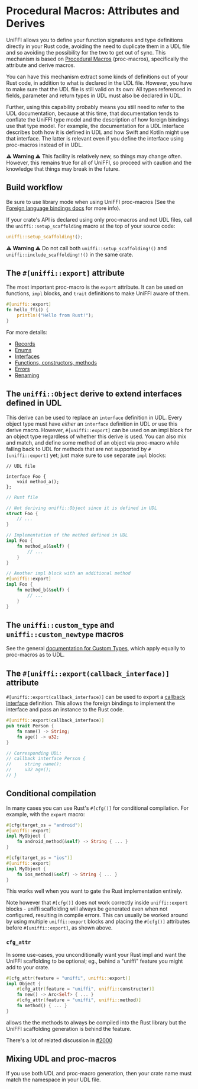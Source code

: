 # Procedural Macros: Attributes and Derives

UniFFI allows you to define your function signatures and type definitions directly in your Rust
code, avoiding the need to duplicate them in a UDL file and so avoiding the possibility for the two to get out of sync.
This  mechanism is based on [Procedural Macros][] (proc-macros), specifically the attribute and derive macros.

You can have this mechanism extract some kinds of definitions out of your Rust code,
in addition to what is declared in the UDL file. However, you have to make sure
that the UDL file is still valid on its own: All types referenced in fields, parameter and return
types in UDL must also be declared in UDL.

Further, using this capability probably means you still need to refer to the UDL documentation,
because at this time, that documentation tends to conflate the UniFFI type model and the
description of how foreign bindings use that type model. For example, the documentation for
a UDL interface describes both how it is defined in UDL and how Swift and Kotlin might use
that interface. The latter is relevant even if you define the interface using proc-macros
instead of in UDL.

[Procedural Macros]: https://doc.rust-lang.org/reference/procedural-macros.html

**⚠ Warning ⚠** This facility is relatively new, so things may change often. However, this remains
true for all of UniFFI, so proceed with caution and the knowledge that things may break in the future.

## Build workflow

Be sure to use library mode when using UniFFI proc-macros (See the [Foreign language bindings docs](../tutorial/foreign_language_bindings.md) for more info).

If your crate's API is declared using only proc-macros and not UDL files, call the `uniffi::setup_scaffolding` macro at the top of your source code:

```rust
uniffi::setup_scaffolding!();
```

**⚠ Warning ⚠** Do not call both `uniffi::setup_scaffolding!()` and `uniffi::include_scaffolding!!()` in the same crate.

## The `#[uniffi::export]` attribute

The most important proc-macro is the `export` attribute. It can be used on functions, `impl`
blocks, and `trait` definitions to make UniFFI aware of them.

```rust
#[uniffi::export]
fn hello_ffi() {
    println!("Hello from Rust!");
}
```

For more details:

* [Records](./records.md)
* [Enums](./enumerations.md)
* [Interfaces](./interfaces.md)
* [Functions, constructors, methods](./functions.md)
* [Errors](./errors.md)
* [Renaming](./renaming.md)

## The `uniffi::Object` derive to extend interfaces defined in UDL

This derive can be used to replace an `interface` definition in UDL. Every object type must have
*either* an `interface` definition in UDL *or* use this derive macro. However, `#[uniffi::export]`
can be used on an impl block for an object type regardless of whether this derive is used. You can
also mix and match, and define some method of an object via proc-macro while falling back to UDL
for methods that are not supported by `#[uniffi::export]` yet; just make sure to use separate
`impl` blocks:

```idl
// UDL file

interface Foo {
    void method_a();
};
```

```rust
// Rust file

// Not deriving uniffi::Object since it is defined in UDL
struct Foo {
    // ...
}

// Implementation of the method defined in UDL
impl Foo {
    fn method_a(&self) {
        // ...
    }
}

// Another impl block with an additional method
#[uniffi::export]
impl Foo {
    fn method_b(&self) {
        // ...
    }
}
```

## The `uniffi::custom_type` and `uniffi::custom_newtype` macros

See the general [documentation for Custom Types](../types/custom_types.md), which apply equally to proc-macros as to UDL.


## The `#[uniffi::export(callback_interface)]` attribute

`#[uniffi::export(callback_interface)]` can be used to export a [callback interface](../types/callback_interfaces.md) definition.
This allows the foreign bindings to implement the interface and pass an instance to the Rust code.

```rust
#[uniffi::export(callback_interface)]
pub trait Person {
    fn name() -> String;
    fn age() -> u32;
}

// Corresponding UDL:
// callback interface Person {
//     string name();
//     u32 age();
// }
```

## Conditional compilation

In many cases you can use Rust's `#[cfg()]` for conditional compilation.
For example, with the `export` macro:

```rust
#[cfg(target_os = "android")]
#[uniffi::export]
impl MyObject {
    fn android_method(&self) -> String { ... }
}

#[cfg(target_os = "ios")]
#[uniffi::export]
impl MyObject {
    fn ios_method(&self) -> String { ... }
}
```

This works well when you want to gate the Rust implementation entirely.

Note however that `#[cfg()]` does not work correctly inside `uniffi::export` blocks -
uniffi scaffolding will always be generated even when not configured, resulting in compile errors.
This can usually be worked around by using multiple `uniffi::export` blocks and placing the `#[cfg()]` attributes before `#[uniffi::export]`, as shown above.

### `cfg_attr`

In some use-cases, you unconditionally want your Rust impl and want the UniFFI scaffolding to be optional;
eg., behind a "uniffi" feature you might add to your crate.

```rust
#[cfg_attr(feature = "uniffi", uniffi::export)]
impl Object {
    #[cfg_attr(feature = "uniffi", uniffi::constructor)]
    fn new() -> Arc<Self> { ... }
    #[cfg_attr(feature = "uniffi", uniffi::method)]
    fn method() { ... }
}
```
allows the the methods to always be compiled into the Rust library but the UniFFI scaffolding generation
is behind the feature.

There's a lot of related discussion in [#2000](https://github.com/mozilla/uniffi-rs/issues/2000)

## Mixing UDL and proc-macros

If you use both UDL and proc-macro generation, then your crate name must match the namespace in your
UDL file.
